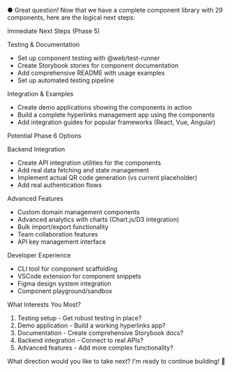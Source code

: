 
● Great question! Now that we have a complete component library with 29 components, here are the logical next
  steps:

  Immediate Next Steps (Phase 5)

  Testing & Documentation
  - Set up component testing with @web/test-runner
  - Create Storybook stories for component documentation
  - Add comprehensive README with usage examples
  - Set up automated testing pipeline

  Integration & Examples
  - Create demo applications showing the components in action
  - Build a complete hyperlinks management app using the components
  - Add integration guides for popular frameworks (React, Vue, Angular)

  Potential Phase 6 Options

  Backend Integration
  - Create API integration utilities for the components
  - Add real data fetching and state management
  - Implement actual QR code generation (vs current placeholder)
  - Add real authentication flows

  Advanced Features
  - Custom domain management components
  - Advanced analytics with charts (Chart.js/D3 integration)
  - Bulk import/export functionality
  - Team collaboration features
  - API key management interface

  Developer Experience
  - CLI tool for component scaffolding
  - VSCode extension for component snippets
  - Figma design system integration
  - Component playground/sandbox

  What Interests You Most?

  1. Testing setup - Get robust testing in place?
  2. Demo application - Build a working hyperlinks app?
  3. Documentation - Create comprehensive Storybook docs?
  4. Backend integration - Connect to real APIs?
  5. Advanced features - Add more complex functionality?

  What direction would you like to take next? I'm ready to continue building! 🚀
